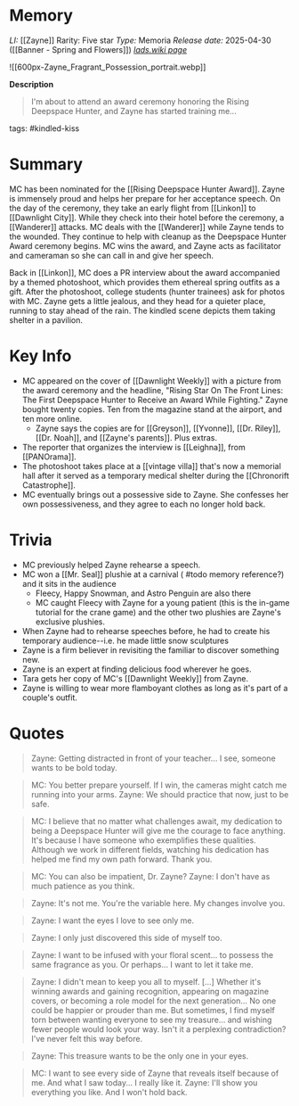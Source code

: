 # Memory
*LI:* [[Zayne]]
Rarity: Five star
*Type:* Memoria
*Release date:* 2025-04-30 ([[Banner - Spring and Flowers]])
*[lads.wiki page](https://lads.wiki/wiki/Zayne:_Fragrant_Possession)*

![[600px-Zayne_Fragrant_Possession_portrait.webp]]

**Description**
> I'm about to attend an award ceremony honoring the Rising Deepspace Hunter, and Zayne has started training me...

tags: #kindled-kiss 
# Summary
MC has been nominated for the [[Rising Deepspace Hunter Award]]. Zayne is immensely proud and helps her prepare for her acceptance speech. On the day of the ceremony, they take an early flight from [[Linkon]] to [[Dawnlight City]]. While they check into their hotel before the ceremony, a [[Wanderer]] attacks. MC deals with the [[Wanderer]] while Zayne tends to the wounded. They continue to help with cleanup as the Deepspace Hunter Award ceremony begins. MC wins the award, and Zayne acts as facilitator and cameraman so she can call in and give her speech. 

Back in [[Linkon]], MC does a PR interview about the award accompanied by a themed photoshoot, which provides them ethereal spring outfits as a gift. After the photoshoot, college students (hunter trainees) ask for photos with MC. Zayne gets a little jealous, and they head for a quieter place, running to stay ahead of the rain. The kindled scene depicts them taking shelter in a pavilion.

# Key Info
* MC appeared on the cover of [[Dawnlight Weekly]] with a picture from the award ceremony and the headline, "Rising Star On The Front Lines: The First Deepspace Hunter to Receive an Award While Fighting." Zayne bought twenty copies. Ten from the magazine stand at the airport, and ten more online.
	* Zayne says the copies are for [[Greyson]], [[Yvonne]], [[Dr. Riley]], [[Dr. Noah]], and [[Zayne's parents]]. Plus extras.
* The reporter that organizes the interview is [[Leighna]], from [[PANOrama]].
* The photoshoot takes place at a [[vintage villa]] that's now a memorial hall after it served as a temporary medical shelter during the [[Chronorift Catastrophe]].
* MC eventually brings out a possessive side to Zayne. She confesses her own possessiveness, and they agree to each no longer hold back.

# Trivia
* MC previously helped Zayne rehearse a speech.
* MC won a [[Mr. Seal]] plushie at a carnival ( #todo memory reference?) and it sits in the audience
	* Fleecy, Happy Snowman, and Astro Penguin are also there
	* MC caught Fleecy with Zayne for a young patient (this is the in-game tutorial for the crane game) and the other two plushies are Zayne's exclusive plushies.
* When Zayne had to rehearse speeches before, he had to create his temporary audience--i.e. he made little snow sculptures
* Zayne is a firm believer in revisiting the familiar to discover something new.
* Zayne is an expert at finding delicious food wherever he goes.
* Tara gets her copy of MC's [[Dawnlight Weekly]] from Zayne.
* Zayne is willing to wear more flamboyant clothes as long as it's part of a couple's outfit.

# Quotes

> Zayne: Getting distracted in front of your teacher... I see, someone wants to be bold today.

> MC: You better prepare yourself. If I win, the cameras might catch me running into your arms.
> Zayne: We should practice that now, just to be safe.

> MC: I believe that no matter what challenges await, my dedication to being a Deepspace Hunter will give me the courage to face anything. It's because I have someone who exemplifies these qualities. Although we work in different fields, watching his dedication has helped me find my own path forward. Thank you.

> MC: You can also be impatient, Dr. Zayne?
> Zayne: I don't have as much patience as you think.

> Zayne: It's not me. You're the variable here. My changes involve you.

> Zayne: I want the eyes I love to see only me.

> Zayne: I only just discovered this side of myself too.

> Zayne: I want to be infused with your floral scent... to possess the same fragrance as you. Or perhaps... I want to let it take me.

> Zayne: I didn't mean to keep you all to myself. \[...] Whether it's winning awards and gaining recognition, appearing on magazine covers, or becoming a role model for the next generation... No one could be happier or prouder than me. But sometimes, I find myself torn between wanting everyone to see my treasure... and wishing fewer people would look your way. Isn't it a perplexing contradiction? I've never felt this way before.

> Zayne: This treasure wants to be the only one in your eyes.

> MC: I want to see every side of Zayne that reveals itself because of me. And what I saw today... I really like it.
> Zayne: I'll show you everything you like. And I won't hold back.